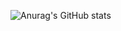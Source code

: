 


![Anurag's GitHub stats](https://github-readme-stats.vercel.app/api?username=roybcr&show_icons=true&theme=bear&count_private=truecustom_title=Roy's%20Statas&border_radius=4&hide_border=true&text_color=ffffff&bg_color=000000)
